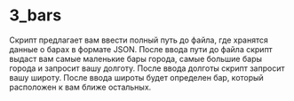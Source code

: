 # 3_bars
Скрипт предлагает вам ввести полный путь до файла, где хранятся данные о
 барах в формате JSON. После ввода пути до файла скрипт выдаст вам 
 самые маленькие бары города, самые большие бары города и 
 запросит вашу долготу. После ввода долготы скрипт запросит вашу широту.
 После ввода широты будет определен бар, который расположен к вам ближе
 остальных.